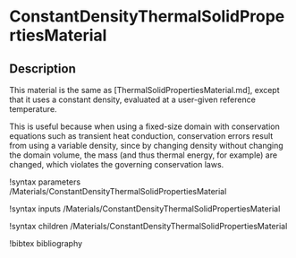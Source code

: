 # ConstantDensityThermalSolidPropertiesMaterial

## Description

This material is the same as [ThermalSolidPropertiesMaterial.md], except that
it uses a constant density, evaluated at a user-given reference temperature.

This is useful because when using a fixed-size domain with conservation equations
such as transient heat conduction, conservation errors result from using a variable
density, since by changing density without changing the domain volume, the
mass (and thus thermal energy, for example) are changed, which violates the
governing conservation laws.

!syntax parameters /Materials/ConstantDensityThermalSolidPropertiesMaterial

!syntax inputs /Materials/ConstantDensityThermalSolidPropertiesMaterial

!syntax children /Materials/ConstantDensityThermalSolidPropertiesMaterial

!bibtex bibliography
